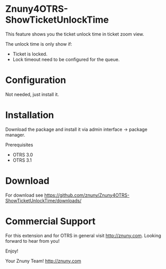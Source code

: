 Znuny4OTRS-ShowTicketUnlockTime
===============================
This feature shows you the ticket unlock time in ticket zoom view.

The unlock time is only show if:
* Ticket is locked.
* Lock timeout need to be configured for the queue.

Configuration
=============
Not needed, just install it.

Installation
============
Download the package and install it via admin interface -> package manager.

Prerequisites
* OTRS 3.0
* OTRS 3.1

Download
========
For download see https://github.com/znuny/Znuny4OTRS-ShowTicketUnlockTime/downloads/

Commercial Support
==================
For this extension and for OTRS in general visit http://znuny.com. Looking forward to hear from you!

Enjoy!

 Your Znuny Team!
 http://znuny.com

